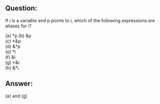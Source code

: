 ## Question:

If i is a variable and p points to i, which of the following expressions are
aliases for i?

  (a) *p 
  (b) &p   <br/>
  (c) *&p  <br/>
 (d) &*p   <br/>
 (e) *i    <br/>
 (f) &i    <br/>
 (g) *&i   <br/> 
 (h) &*i   <br/>

## Answer: 

(a) and (g)
